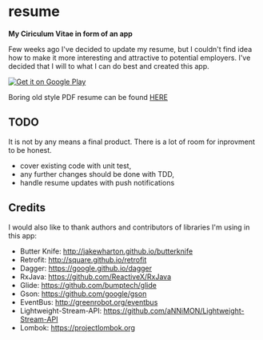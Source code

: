 # resume
**My Ciriculum Vitae in form of an app**

Few weeks ago I've decided to update my resume, but I couldn't find idea how to make it more interesting and attractive to potential employers. I've decided that I will to what I can do best and created this app.

<a href='https://play.google.com/store/apps/details?id=com.wec.resume&pcampaignid=MKT-Other-global-all-co-prtnr-py-PartBadge-Mar2515-1'><img alt='Get it on Google Play' src='https://play.google.com/intl/en_us/badges/images/generic/en_badge_web_generic.png'/></a>

Boring old style PDF resume can be found [HERE](https://majfrendmartin.github.io/resume/PawelRaciborskiCV.pdf)
## TODO
It is not by any means a final product. There is a lot of room for inprovment to be honest.
- cover existing code with unit test,
- any further changes should be done with TDD,
- handle resume updates with push notifications
## Credits
I would also like to thank authors and contributors of libraries I'm using in this app:
- Butter Knife: http://jakewharton.github.io/butterknife
- Retrofit: http://square.github.io/retrofit
- Dagger: https://google.github.io/dagger
- RxJava: https://github.com/ReactiveX/RxJava
- Glide: https://github.com/bumptech/glide
- Gson: https://github.com/google/gson
- EventBus: http://greenrobot.org/eventbus
- Lightweight-Stream-API: https://github.com/aNNiMON/Lightweight-Stream-API
- Lombok: https://projectlombok.org

